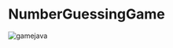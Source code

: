 ﻿# NumberGuessingGame

![gamejava](https://github.com/user-attachments/assets/5c7dbeda-9d4d-4a43-a301-351e5caf592a)
